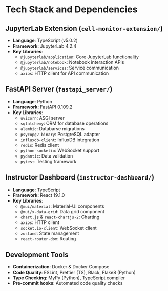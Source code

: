 # Tech Stack and Dependencies

## JupyterLab Extension (`cell-monitor-extension/`)
- **Language**: TypeScript (v5.0.2)
- **Framework**: JupyterLab 4.2.4
- **Key Libraries**:
  - `@jupyterlab/application`: Core JupyterLab functionality
  - `@jupyterlab/notebook`: Notebook interaction APIs
  - `@jupyterlab/services`: Service communication
  - `axios`: HTTP client for API communication

## FastAPI Server (`fastapi_server/`)
- **Language**: Python
- **Framework**: FastAPI 0.109.2
- **Key Libraries**:
  - `uvicorn`: ASGI server
  - `sqlalchemy`: ORM for database operations
  - `alembic`: Databarse migrations
  - `psycopg2-binary`: PostgreSQL adapter
  - `influxdb-client`: InfluxDB integration
  - `redis`: Redis client
  - `python-socketio`: WebSocket support
  - `pydantic`: Data validation
  - `pytest`: Testing framework

## Instructor Dashboard (`instructor-dashboard/`)
- **Language**: TypeScript
- **Framework**: React 19.1.0
- **Key Libraries**:
  - `@mui/material`: Material-UI components
  - `@mui/x-data-grid`: Data grid component
  - `chart.js` & `react-chartjs-2`: Charting
  - `axios`: HTTP client
  - `socket.io-client`: WebSocket client
  - `zustand`: State management
  - `react-router-dom`: Routing

## Development Tools
- **Containerization**: Docker & Docker Compose
- **Code Quality**: ESLint, Prettier (TS), Black, Flake8 (Python)
- **Type Checking**: MyPy (Python), TypeScript compiler
- **Pre-commit hooks**: Automated code quality checks
